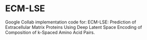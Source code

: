 # ECM-LSE
Google Collab implementation code for: ECM-LSE: Prediction of Extracellular Matrix Proteins Using Deep Latent Space Encoding of Composition of k-Spaced Amino Acid Pairs.
